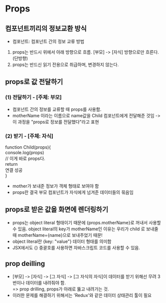 # Props

## 컴포넌트끼리의 정보교환 방식

- 컴포넌트: 컴포넌트 간의 정보 교류 방법

1. props는 반드시 위에서 아래 방향으로 흐름. [부모] -> [자식] 방향으로만 흐른다.(단방향)
2. props는 반드신 읽기 전용으로 취급하며, 변경하지 않는다.

## props로 값 전달하기

### (1) 전달하기 - [주체: 부모]

- 컴포넌트 간의 정보를 교류할 때 props를 사용함.
- motherName 이라는 이름으로 name값을 Child 컴포넌트에게 전달해준 것임 -> 이 과정을 "props로 정보를 전달했다"라고 표현

### (2) 받기 - [주체: 자식]

function Child(props){</br>
console.log(props) </br>
// 이게 바로 props다.</br>
return </br>
연결 성공</br>
}

- mother가 보내준 정보가 객체 형태로 보여야 함
- props란 결국 부모 컴포넌트가 자식에게 넘겨준 데이터들의 묶음임

## props로 받은 값을 화면에 렌더링하기

- props는 object literal 형태이기 때문에 {props.motherName}로 꺼내서 사용할 수 있음. object literal의 key가 motherName인 이유는 우리가 child 로 보내줄 때 motherName={name}으로 보내주었기 때문!
- object literal란 {key: "value"} 데이터 형태를 의미함
- JSX에서도 {} 중괄호를 사용하면 자바스크립트 코드를 사용할 수 있음.

## prop deilling

- [부모] -> [자식] -> [그 자식] -> [그 자식의 자식]이 데이터를 받기 위해선 무려 3번이나 데이터를 내려줘야 함. </br>
  => prop drilling, props가 아래로 뚫고 내려가는 것.
- 이러한 문제를 해결하기 위해서는 'Redux'와 같은 데이터 상태관리 툴이 필요
